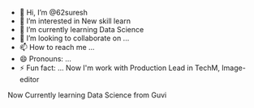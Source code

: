 - 👋 Hi, I’m @62suresh
- 👀 I’m interested in New skill learn
- 🌱 I’m currently learning Data Science
- 💞️ I’m looking to collaborate on ...
- 📫 How to reach me ...
- 😄 Pronouns: ...
- ⚡ Fun fact: ...
Now I'm work with Production Lead in TechM, Image- editor

Now Currently learning Data Science from Guvi
<!---
62suresh/62suresh is a ✨ special ✨ repository because its `README.md` (this file) appears on your GitHub profile.
You can click the Preview link to take a look at your changes.
--->
